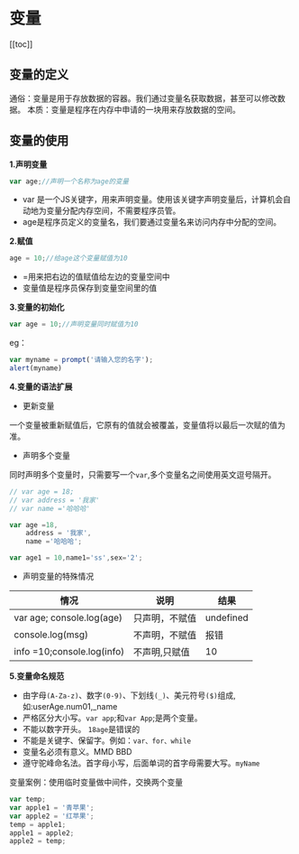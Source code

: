 #   变量

[[toc]]

## 变量的定义

通俗：变量是用于存放数据的容器。我们通过变量名获取数据，甚至可以修改数据。
本质：变量是程序在内存中申请的一块用来存放数据的空间。


## 变量的使用

**1.声明变量**
```js
var age;//声明一个名称为age的变量
```
- var 是一个JS关键字，用来声明变量。使用该关键字声明变量后，计算机会自动地为变量分配内存空间，不需要程序员管。
- age是程序员定义的变量名，我们要通过变量名来访问内存中分配的空间。

**2.赋值**
```js
age = 10;//给age这个变量赋值为10
```
- =用来把右边的值赋值给左边的变量空间中
- 变量值是程序员保存到变量空间里的值

**3.变量的初始化**
```js
var age = 10;//声明变量同时赋值为10
```

eg：
```js
var myname = prompt('请输入您的名字');
alert(myname)
```
**4.变量的语法扩展**

- 更新变量

一个变量被重新赋值后，它原有的值就会被覆盖，变量值将以最后一次赋的值为准。

- 声明多个变量

同时声明多个变量时，只需要写一个`var`,多个变量名之间使用英文逗号隔开。
```js
// var age = 18;
// var address = '我家'
// var name ='哈哈哈'

var age =18,
    address = '我家',
    name ='哈哈哈';

var age1 = 10,name1='ss',sex='2';
```

- 声明变量的特殊情况

情况 | 说明 | 结果
---|---|---
var age; console.log(age) | 只声明，不赋值 | undefined
console.log(msg) | 不声明，不赋值 | 报错
info =10;console.log(info) | 不声明,只赋值 | 10


**5.变量命名规范**

- 由字母`(A-Za-z)`、数字`(0-9)`、下划线`(_)`、美元符号`($)`组成,如:userAge.num01,_name
- 严格区分大小写。`var app`;和`var App`;是两个变量。
- 不能以数字开头。 `18age`是错误的
- 不能是关键字、保留字。例如：`var、for、while`
- 变量名必须有意义。MMD BBD 
- 遵守驼峰命名法。首字母小写，后面单词的首字母需要大写。`myName`

变量案例：使用临时变量做中间件，交换两个变量
```js
var temp;
var apple1 = '青苹果';
var apple2 = '红苹果';
temp = apple1;
apple1 = apple2;
apple2 = temp;
```